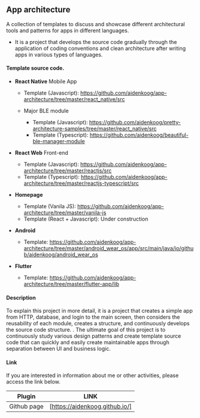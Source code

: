 ## App architecture

A collection of templates to discuss and showcase different architectural tools and patterns for apps in different languages.

- It is a project that develops the source code gradually through the application of coding conventions and clean architecture after writing apps in various types of languages.

#### Template source code.

- **React Native** Mobile App

  - Template (Javascript): https://github.com/aidenkoog/app-architecture/tree/master/react_native/src

  - Major BLE module

    - Template (Javascript): https://github.com/aidenkoog/pretty-architecture-samples/tree/master/react_native/src
    - Template (Typescript): https://github.com/aidenkoog/beautiful-ble-manager-module

- **React Web** Front-end

  - Template (Javascript): https://github.com/aidenkoog/app-architecture/tree/master/reactjs/src
  - Template (Typescript): https://github.com/aidenkoog/app-architecture/tree/master/reactjs-typescript/src

- **Homepage**

  - Template (Vanila JS): https://github.com/aidenkoog/app-architecture/tree/master/vanila-js
  - Template (React + Javascript): Under construction

- **Android**

  - Template: https://github.com/aidenkoog/app-architecture/tree/master/android_wear_os/app/src/main/java/io/github/aidenkoog/android_wear_os

- **Flutter**

  - Template: https://github.com/aidenkoog/app-architecture/tree/master/flutter-app/lib

#### Description

To explain this project in more detail, it is a project that creates a simple app from HTTP, database, and login to the main screen, then considers the reusability of each module, creates a structure, and continuously develops the source code structure. .
The ultimate goal of this project is to continuously study various design patterns and create template source code that can quickly and easily create maintainable apps through separation between UI and business logic.

#### Link

If you are interested in information about me or other activities, please access the link below.

| Plugin      | LINK                           |
| ----------- | ------------------------------ |
| Github page | [https://aidenkoog.github.io/] |
